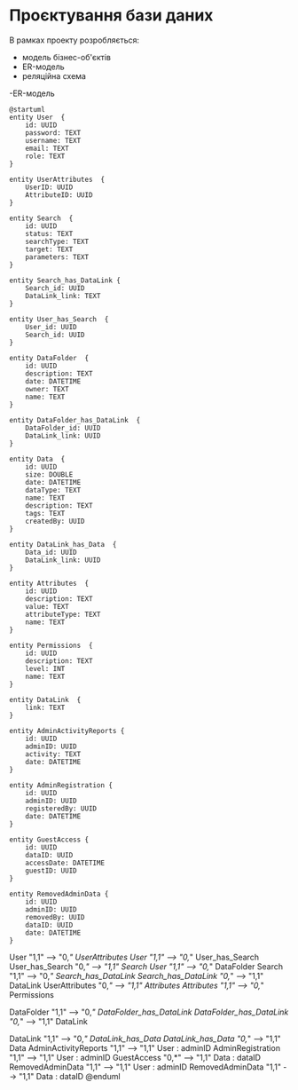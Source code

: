 # Проєктування бази даних

В рамках проекту розробляється: 
- модель бізнес-об'єктів 
- ER-модель
- реляційна схема
  
-ER-модель
```plantuml
@startuml
entity User  {
	id: UUID
	password: TEXT
	username: TEXT
	email: TEXT
	role: TEXT 	
}

entity UserAttributes  {
	UserID: UUID
	AttributeID: UUID
}

entity Search  {
	id: UUID
	status: TEXT
	searchType: TEXT
	target: TEXT
	parameters: TEXT
}

entity Search_has_DataLink {
	Search_id: UUID 
	DataLink_link: TEXT
}

entity User_has_Search  {
	User_id: UUID
	Search_id: UUID
}

entity DataFolder  {
	id: UUID
	description: TEXT
	date: DATETIME 
	owner: TEXT
	name: TEXT
}

entity DataFolder_has_DataLink  {
	DataFolder_id: UUID
	DataLink_link: UUID
}

entity Data  {
	id: UUID
	size: DOUBLE
	date: DATETIME 
	dataType: TEXT
	name: TEXT
	description: TEXT
	tags: TEXT
	createdBy: UUID 
}

entity DataLink_has_Data  {
	Data_id: UUID
	DataLink_link: UUID
}

entity Attributes  {
	id: UUID
	description: TEXT
	value: TEXT
	attributeType: TEXT
	name: TEXT
}

entity Permissions  {
	id: UUID
	description: TEXT
	level: INT
	name: TEXT
}

entity DataLink  {
	link: TEXT
}

entity AdminActivityReports {
	id: UUID
	adminID: UUID
	activity: TEXT
	date: DATETIME
}

entity AdminRegistration {
	id: UUID
	adminID: UUID
	registeredBy: UUID 	
	date: DATETIME
}

entity GuestAccess {
	id: UUID
	dataID: UUID
	accessDate: DATETIME
	guestID: UUID
}

entity RemovedAdminData {
	id: UUID
	adminID: UUID
	removedBy: UUID 	
	dataID: UUID
	date: DATETIME
}
```
User "1,1" --> "0,*" UserAttributes
User "1,1" --> "0,*" User_has_Search
User_has_Search "0,*" --> "1,1" Search
User "1,1" --> "0,*" DataFolder
Search "1,1" --> "0,*" Search_has_DataLink
Search_has_DataLink "0,*" --> "1,1" DataLink
UserAttributes "0,*" --> "1,1" Attributes
Attributes "1,1" --> "0,*" Permissions

DataFolder "1,1" --> "0,*" DataFolder_has_DataLink
DataFolder_has_DataLink "0,*" --> "1,1" DataLink

DataLink "1,1" --> "0,*" DataLink_has_Data
DataLink_has_Data "0,*" --> "1,1" Data
AdminActivityReports "1,1" --> "1,1" User : adminID
AdminRegistration "1,1" --> "1,1" User : adminID
GuestAccess "0,*" --> "1,1" Data : dataID
RemovedAdminData "1,1" --> "1,1" User : adminID
RemovedAdminData "1,1" --> "1,1" Data : dataID
@enduml

